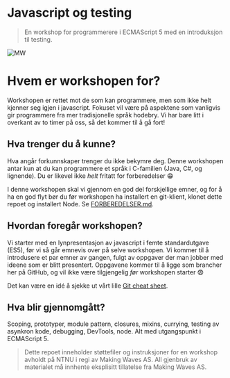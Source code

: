# Javascript og testing
> En workshop for programmerere i ECMAScript 5 med en introduksjon til testing.

![MW](https://dl.dropboxusercontent.com/u/514315/profesjonelt/makingwaves/logo_horizontal.png)
# Hvem er workshopen for?

Workshopen er rettet mot de som kan programmere, men som ikke helt kjenner seg igjen i javascript. Fokuset vil være på aspektene som vanligvis gir programmere fra mer tradisjonelle språk hodebry. Vi har bare litt i overkant av to timer på oss, så det kommer til å gå fort!

## Hva trenger du å kunne?
Hva angår forkunnskaper trenger du ikke bekymre deg. Denne workshopen antar kun at du kan programmere et språk i C-familien (Java, C#, og lignende). Du er likevel ikke _helt_ fritatt for forberedelser :grin:

I denne workshopen skal vi gjennom en god del forskjellige emner, og for å ha en god flyt bør du før workshopen ha installert en git-klient, klonet dette repoet og installert Node. Se [FORBEREDELSER.md](https://github.com/makingwaves/js-workshop-2015/blob/master/FORBEREDELSER.md).

## Hvordan foregår workshopen?
Vi starter med en lynpresentasjon av javascript i femte standardutgave (ES5), før vi så går emnevis over på selve workshopen. Vi kommer til å introdusere et par emner av gangen, fulgt av oppgaver der man jobber med ideene som er blitt presentert. Oppgavene kommer til å ligge som brancher her på GitHub, og vil ikke være tilgjengelig _før_ workshopen starter :fearful:

Det kan være en idé å sjekke ut vårt lille [Git cheat sheet](https://github.com/makingwaves/js-workshop-2015/blob/master/GIT-CHEAT-SHEET.md).

## Hva blir gjennomgått?
Scoping, prototyper, module pattern, closures, mixins, currying, testing av asynkron kode, debugging, DevTools, node. Alt med utgangspunkt i ECMAScript 5. 

> Dette repoet inneholder støttefiler og instruksjoner for en workshop avholdt på NTNU i regi av Making Waves AS. 
> All gjenbruk av materialet må innhente eksplisitt tillatelse fra Making Waves AS.
